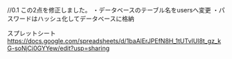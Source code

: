 //0.1
この2点を修正しました。
・データベースのテーブル名をusersへ変更
・パスワードはハッシュ化してデータベースに格納

スプレットシート
https://docs.google.com/spreadsheets/d/1baAlErJPEfN8H_1tUTvIUl8t_gz_kG-soNjCi0GYYew/edit?usp=sharing
